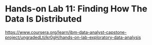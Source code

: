# Hands-on Lab 11: Finding How The Data Is Distributed

https://www.coursera.org/learn/ibm-data-analyst-capstone-project/ungradedLti/kr0gH/hands-on-lab-exploratory-data-analysis